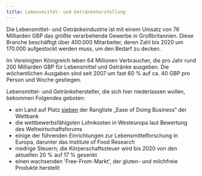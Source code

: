 ```yaml
---
title: Lebensmittel- und Getränkeherstellung
---
```


Die Lebensmittel- und Getränkeindustrie ist mit einem Umsatz von 76 Milliarden GBP das größte verarbeitende Gewerbe in Großbritannien. Diese Branche beschäftigt über 400.000 Mitarbeiter, deren Zahl bis 2020 um 170.000 aufgestockt werden muss, um den Bedarf zu decken. 

Im Vereinigten Königreich leben 64 Millionen Verbraucher, die pro Jahr rund 200 Milliarden GBP für Lebensmittel und Getränke ausgeben. Die wöchentlichen Ausgaben sind seit 2007 um fast 60 % auf ca. 40 GBP pro Person und Woche gestiegen.

Lebensmittel- und Getränkehersteller, die sich hier niederlassen wollen, bekommen Folgendes geboten:

- ein Land auf Platz [sieben](http://www.doingbusiness.org/~/media/WBG/DoingBusiness/Documents/Annual-Reports/English/DB17-Report.pdf) der Rangliste „Ease of Doing Business“ der Weltbank
- die wettbewerbsfähigsten Lohnkosten in Westeuropa laut Bewertung des Weltwirtschaftsforums
- einige der führenden Einrichtungen zur Lebensmittelforschung in Europa, darunter das Institute of Food Research
- niedrige Steuern; die Körperschaftssteuer wird bis 2020 von den aktuellen 20 % auf 17 % gesenkt
- einen wachsenden 'Free-From-Markt', der gluten- und milchfreie Produkte herstellt
